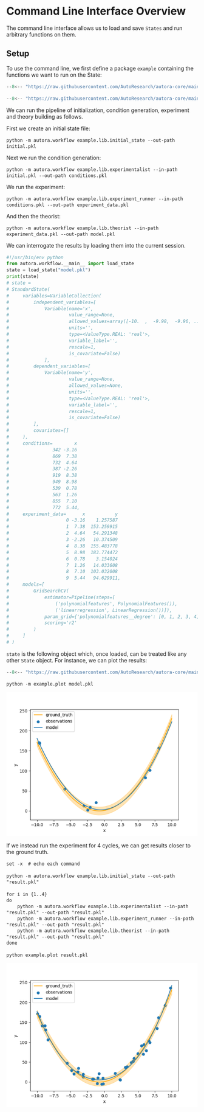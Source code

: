 # Command Line Interface Overview

The command line interface allows us to load and save `States` and run arbitrary functions on them.

## Setup

To use the command line, we first define a package `example` containing the functions we want to run on the State:

```python title="example/__init__.py"
--8<-- "https://raw.githubusercontent.com/AutoResearch/autora-core/main/docs/cli/basic-usage/example/__init__.py"
```


```python title="example/lib.py"
--8<-- "https://raw.githubusercontent.com/AutoResearch/autora-core/main/docs/cli/basic-usage/example/lib.py"
```

We can run the pipeline of initialization, condition generation, experiment and theory building as follows.

First we create an initial state file:

```shell
python -m autora.workflow example.lib.initial_state --out-path initial.pkl
```

Next we run the condition generation:


```shell
python -m autora.workflow example.lib.experimentalist --in-path initial.pkl --out-path conditions.pkl
```

We run the experiment:


```shell
python -m autora.workflow example.lib.experiment_runner --in-path conditions.pkl --out-path experiment_data.pkl
```

And then the theorist:


```shell
python -m autora.workflow example.lib.theorist --in-path experiment_data.pkl --out-path model.pkl
```

We can interrogate the results by loading them into the current session.


```python
#!/usr/bin/env python
from autora.workflow.__main__ import load_state
state = load_state("model.pkl")
print(state)
# state = 
# StandardState(
#     variables=VariableCollection(
#         independent_variables=[
#             Variable(name='x',
#                      value_range=None, 
#                      allowed_values=array([-10.  ,  -9.98,  -9.96, ...,   9.96,   9.98,  10.  ]), 
#                      units='', 
#                      type=<ValueType.REAL: 'real'>, 
#                      variable_label='', 
#                      rescale=1, 
#                      is_covariate=False)
#             ], 
#         dependent_variables=[
#             Variable(name='y', 
#                      value_range=None, 
#                      allowed_values=None, 
#                      units='', 
#                      type=<ValueType.REAL: 'real'>, 
#                      variable_label='', 
#                      rescale=1, 
#                      is_covariate=False)
#         ], 
#         covariates=[]
#     ), 
#     conditions=        x
#                342 -3.16
#                869  7.38
#                732  4.64
#                387 -2.26
#                919  8.38
#                949  8.98
#                539  0.78
#                563  1.26
#                855  7.10
#                772  5.44, 
#     experiment_data=      x           y
#                     0 -3.16    1.257587
#                     1  7.38  153.259915
#                     2  4.64   54.291348
#                     3 -2.26   10.374509
#                     4  8.38  155.483778
#                     5  8.98  183.774472
#                     6  0.78    3.154024
#                     7  1.26   14.033608
#                     8  7.10  103.032008
#                     9  5.44   94.629911, 
#     models=[
#         GridSearchCV(
#             estimator=Pipeline(steps=[
#                 ('polynomialfeatures', PolynomialFeatures()),
#                 ('linearregression', LinearRegression())]),
#             param_grid={'polynomialfeatures__degree': [0, 1, 2, 3, 4]}, 
#             scoring='r2'
#         )
#     ]
# )
```

`state` is the following object which, once loaded, can be treated like any other `State` object.
For instance, we can plot the results:

```python title="example/plot.py"
--8<-- "https://raw.githubusercontent.com/AutoResearch/autora-core/main/docs/cli/basic-usage/example/plot.py"
```
    
```shell
python -m example.plot model.pkl
```


![png](img/after-one-cycle.png)

If we instead run the experiment for 4 cycles, we can get results closer to the ground truth.

```shell
set -x  # echo each command 

python -m autora.workflow example.lib.initial_state --out-path "result.pkl"

for i in {1..4}
do
    python -m autora.workflow example.lib.experimentalist --in-path "result.pkl" --out-path "result.pkl"
    python -m autora.workflow example.lib.experiment_runner --in-path "result.pkl" --out-path "result.pkl"
    python -m autora.workflow example.lib.theorist --in-path "result.pkl" --out-path "result.pkl"
done

python example.plot result.pkl
```

![png](img/after-four-cycles.png)
